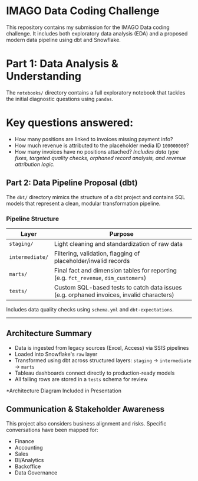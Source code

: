 # IMAGO Data Coding Challenge

This repository contains my submission for the IMAGO Data coding challenge. It includes both exploratory data analysis (EDA) 
and a proposed modern data pipeline using dbt and Snowflake.


# Part 1: Data Analysis & Understanding

The `notebooks/` directory contains a full exploratory notebook that tackles the initial diagnostic questions using `pandas`.

# Key questions answered:
- How many positions are linked to invoices missing payment info?
- How much revenue is attributed to the placeholder media ID `100000000`?
- How many invoices have no positions attached? 
   *Includes data type fixes, targeted quality checks, orphaned record analysis, and revenue attribution logic.*


## Part 2: Data Pipeline Proposal (dbt)

The `dbt/` directory mimics the structure of a dbt project and contains SQL models that represent a clean, modular transformation pipeline.

### Pipeline Structure

| Layer        | Purpose |
|--------------|---------|
| `staging/`   | Light cleaning and standardization of raw data |
| `intermediate/` | Filtering, validation, flagging of placeholder/invalid records |
| `marts/`     | Final fact and dimension tables for reporting (e.g. `fct_revenue`, `dim_customers`) |
| `tests/`     | Custom SQL-based tests to catch data issues (e.g. orphaned invoices, invalid characters) |

Includes data quality checks using `schema.yml` and `dbt-expectations`.

---

## Architecture Summary

- Data is ingested from legacy sources (Excel, Access) via SSIS pipelines
- Loaded into Snowflake's `raw` layer
- Transformed using dbt across structured layers: `staging` → `intermediate` → `marts`
- Tableau dashboards connect directly to production-ready models
- All failing rows are stored in a `tests` schema for review

 *Architecture Diagram Included in Presentation


## Communication & Stakeholder Awareness

This project also considers business alignment and risks. Specific conversations have been mapped for:

- Finance
- Accounting
- Sales
- BI/Analytics
- Backoffice
- Data Governance

